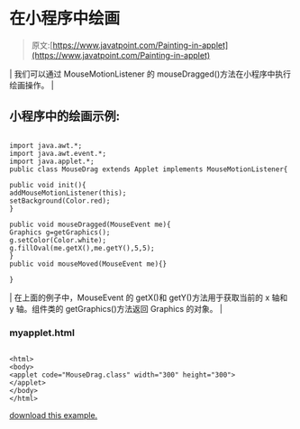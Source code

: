 # 在小程序中绘画

> 原文:[https://www.javatpoint.com/Painting-in-applet](https://www.javatpoint.com/Painting-in-applet)

| 我们可以通过 MouseMotionListener 的 mouseDragged()方法在小程序中执行绘画操作。 |

## 小程序中的绘画示例:

<applet code="MouseDrag.class" height="300" width="500"></applet>

```

import java.awt.*;
import java.awt.event.*;
import java.applet.*;
public class MouseDrag extends Applet implements MouseMotionListener{

public void init(){
addMouseMotionListener(this);
setBackground(Color.red);
}

public void mouseDragged(MouseEvent me){
Graphics g=getGraphics();
g.setColor(Color.white);
g.fillOval(me.getX(),me.getY(),5,5);
}
public void mouseMoved(MouseEvent me){}

}

```

| 在上面的例子中，MouseEvent 的 getX()和 getY()方法用于获取当前的 x 轴和 y 轴。组件类的 getGraphics()方法返回 Graphics 的对象。 |

### myapplet.html

```

<html>
<body>
<applet code="MouseDrag.class" width="300" height="300">
</applet>
</body>
</html>

```

[download this example.](https://static.javatpoint.com/src/applet/MouseApplet.jar)